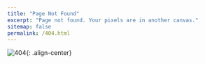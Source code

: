 ```yaml
---
title: "Page Not Found"
excerpt: "Page not found. Your pixels are in another canvas."
sitemap: false
permalink: /404.html
---
```


![404](https://i.stack.imgur.com/6M513.png){: .align-center}